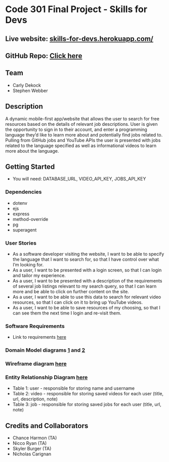 # Code 301 Final Project - Skills for Devs

## Live website: [skills-for-devs.herokuapp.com/](http://skills-for-devs.herokuapp.com/)

## GitHub Repo: [Click here](https://github.com/skills-for-devs/resource-finder.git)

## Team

- Carly Dekock
- Stephen Webber

## Description

A dynamic mobile-first app/website that allows the user to search for free resources based on the details of relevant job descriptions. User is given the opportunity to sign in to their account, and enter a programming language they’d like to learn more about and potentially find jobs related to. Pulling from GitHub jobs and YouTube APIs the user is presented with jobs related to the language specified as well as informational videos to learn more about the language.

## Getting Started

- You will need: DATABASE_URL, VIDEO_API_KEY, JOBS_API_KEY

### Dependencies

- dotenv
- ejs
- express
- method-override
- pg
- superagent

### User Stories

- As a software developer visiting the website, I want to be able to specify the language that I want to search for, so that I have control over what I’m looking for.
- As a user, I want to be presented with a login screen, so that I can login and tailor my experience.
- As a user, I want to be presented with a description of the requirements of several job listings relevant to my search query, so that I can learn more and be able to click on further content on the site.
- As a user, I want to be able to use this data to search for relevant video resources, so that I can click on it to bring up YouTube videos.
- As a user, I want to be able to save resources of my choosing, so that I can see them the next time I login and re-visit them.

### Software Requirements

- Link to requirements [here](requirements.md)

### Domain Model diagrams [1](images/domain-model-1.jpeg) and [2](images/domain-model-2.jpeg)

### Wireframe diagram [here](images/wireframes.jpeg)

### Entity Relationship Diagram [here](ERD-projectprep.png)

- Table 1: user - responsible for storing name and username
- Table 2: video - responsible for storing saved videos for each user (title, url, description, note)
- Table 3: job - responsible for storing saved jobs for each user (title, url, note)

## Credits and Collaborators

- Chance Harmon (TA)
- Nicco Ryan (TA)
- Skyler Burger (TA)
- Nicholas Carignan
